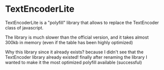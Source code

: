 # TextEncoderLite
TextEncoderLite is a "polyfill" library that allows to replace the TextEncoder class of javascript.

The library is much slower than the official version, and it takes almost 300kb in memory (even if the table has been highly optimized)

Why this library since it already exists?
because I didn't see that the TextEncoder library already existed! finally after renaming the library I wanted to make it the most optimized polyfill available (successful)
